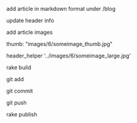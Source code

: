 add article in markdown format under /blog

update header info

add article images

thumb: "images/6/someimage_thumb.jpg"

header_helper '../images/6/someimage_large.jpg'


rake build

git add

git commit

git push

rake publish
